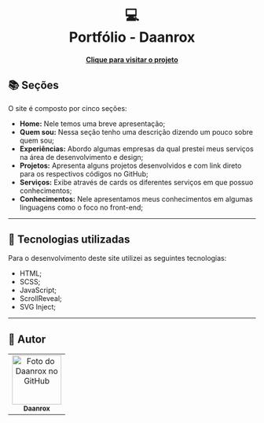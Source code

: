 <h1 align="center">
  💻<br>Portfólio - Daanrox
</h1>

<!-- ![Resultado final do projeto](./assets/image/preview-site.jpg) -->

<h4 align="center"><a href="https://www.daanrox.com/">Clique para visitar o projeto</a></h4>

## 📚 Seções

O site é composto por cinco seções:

- **Home:** Nele temos uma breve apresentação;
- **Quem sou:** Nessa seção tenho uma descrição dizendo um pouco sobre quem sou;
- **Experiências:** Abordo algumas empresas da qual prestei meus serviços na área de desenvolvimento e design;
- **Projetos:** Apresenta alguns projetos desenvolvidos e com link direto para os respectivos códigos no GitHub;
- **Serviços:** Exibe através de cards os diferentes serviços em que possuo conhecimentos;
- **Conhecimentos:** Nele apresentamos meus conhecimentos em algumas linguagens como o foco no front-end;

---

## 💼 Tecnologias utilizadas

Para o desenvolvimento deste site utilizei as seguintes tecnologias:

- HTML;
- SCSS;
- JavaScript;
- ScrollReveal;
- SVG Inject;

---

<h2>🦄 Autor</h2>

<table>
  <tr>
    <td align="center">
      <a href="https://github.com/daanrox">
        <img src="https://avatars.githubusercontent.com/u/61848908?v=4" width="100px;" alt="Foto do Daanrox no GitHub"/><br>
        <sub>
          <b>Daanrox</b>
        </sub>
      </a>
    </td>
  </tr>
</table>